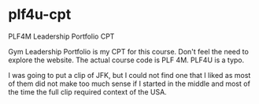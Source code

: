 # plf4u-cpt
PLF4M Leadership Portfolio CPT

Gym Leadership Portfolio is my CPT for this course. Don't feel the need to explore the website.
The actual course code is PLF 4M. PLF4U is a typo.

I was going to put a clip of JFK, but I could not find one that I liked as most of them did not make too much sense if I started in the middle and most of the time the full clip required context of the USA.
